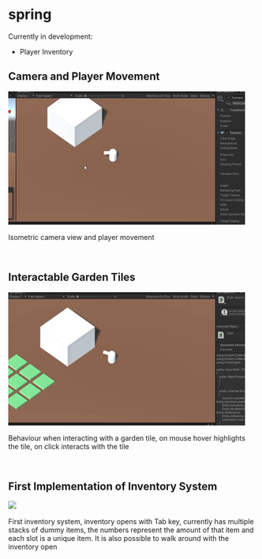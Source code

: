 # spring

Currently in development: 
  - Player Inventory


<h2>Camera and Player Movement</h2>

![](Gifs/spring-jam-movement.gif)

<p>Isometric camera view and player movement</p>

<br>

<h2>Interactable Garden Tiles</h2>

![](Gifs/sping-jam-interact.gif)

<p>Behaviour when interacting with a garden tile, on mouse hover highlights the tile, on click interacts with the tile</p>

<br>

<h2>First Implementation of Inventory System</h2>

![](Gifs/sping-inventory-open.gif)

<p>First inventory system, inventory opens with Tab key, currently has multiple stacks of dummy items, the numbers represent the amount of that item and each slot is a unique item. It is also possible to walk around with the inventory open</p>
